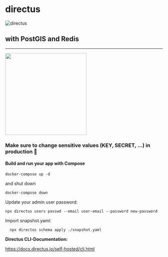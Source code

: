 # directus

![directus](https://user-images.githubusercontent.com/522079/158864859-0fbeae62-9d7a-4619-b35e-f8fa5f68e0c8.png)

## with PostGIS and Redis

---

<img src="https://www.docker.com/wp-content/uploads/2022/03/Moby-logo.png" data-canonical-src="https://www.docker.com/wp-content/uploads/2022/03/Moby-logo.png" width="260" />

### Make sure to change sensitive values (KEY, SECRET, ...) in production 🧐

#### Build and run your app with Compose

```
docker-compose up -d
```

and shut down

```
docker-compose down
```

Update your admin user password:

```
npx directus users passwd --email user-email --password new-password
```

Import snapshot.yaml:

```
  npx directus schema apply ./snapshot.yaml
```

**Directus CLI-Documentation:**

<https://docs.directus.io/self-hosted/cli.html>
